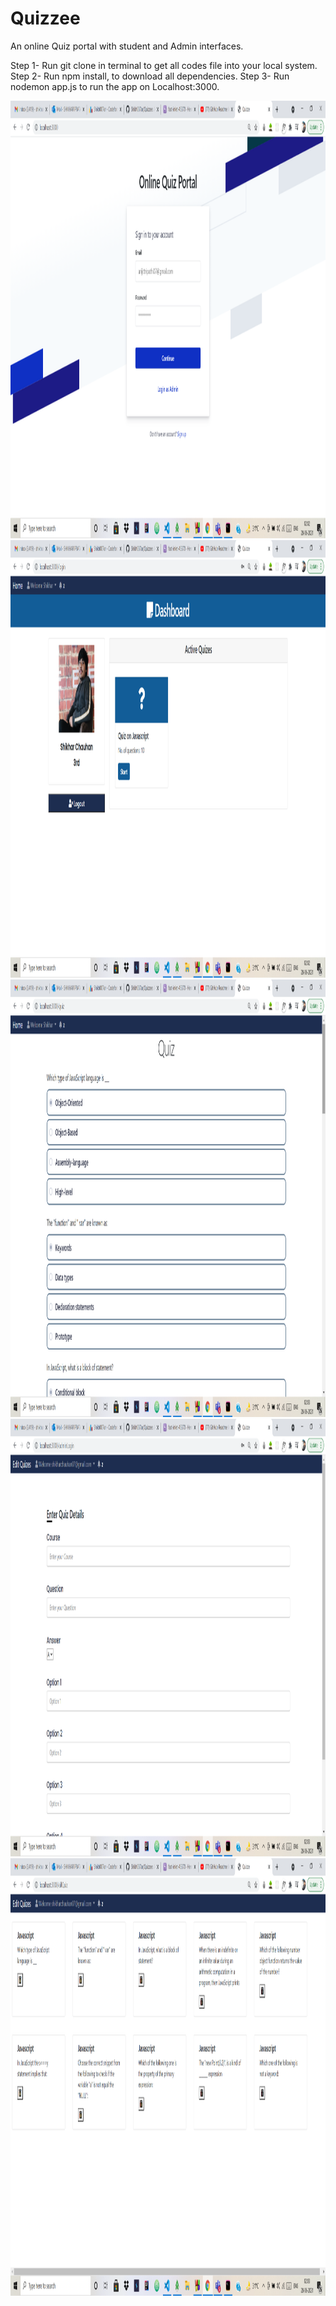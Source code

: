 # Quizzee
An online Quiz portal with student and Admin interfaces.

Step 1- Run git clone in terminal to get all codes file into your local system.
Step 2- Run npm install, to download all dependencies.
Step 3- Run nodemon app.js to run the app on Localhost:3000.

<img src="imagess/SS1.png" height="700" width="700">
<img src="imagess/SS2.png" height="700" width="700">
<img src="imagess/SS3.png" height="700" width="700">
<img src="imagess/SS4.png" height="700" width="700">
<img src="imagess/SS5.png" height="700" width="700">
